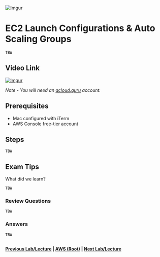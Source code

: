 ![Imgur](https://i.imgur.com/9awJmtb.png) 


EC2 Launch Configurations & Auto Scaling Groups
======

    TBW


## Video Link

[![Imgur](https://i.imgur.com/94d3P7i.png)](https://acloud.guru/course/aws-certified-solutions-architect-associate/learn/ec2/autoscaling/watch)

*Note - You will need an [acloud.guru](acloud.guru) account.*


## Prerequisites

*   Mac configured with iTerm
*   AWS Console free-tier account


## Steps

    TBW


## Exam Tips

What did we learn?

    TBW


### Review Questions

    TBW


### Answers

    TBW
    

##

**[Previous Lab/Lecture](ec2-instance-metadata.md) | [AWS (Root)](../readme.adoc) | [Next Lab/Lecture](ec2-auto-scaling-groups.md)** 
